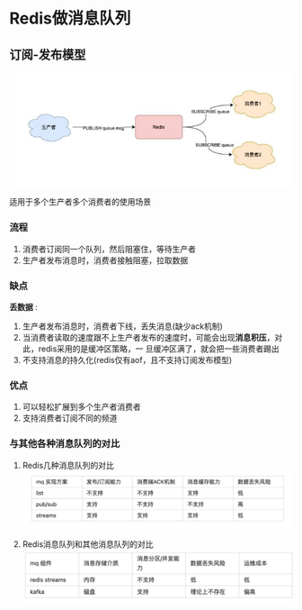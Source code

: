 # Redis做消息队列

## 订阅-发布模型

![alt text](image-6.png)

适用于多个生产者多个消费者的使用场景

### 流程

1. 消费者订阅同一个队列，然后阻塞住，等待生产者
2. 生产者发布消息时，消费者接触阻塞，拉取数据

### 缺点

**丢数据** : 

1. 生产者发布消息时，消费者下线，丢失消息(缺少ack机制)
2. 当消费者读取的速度跟不上生产者发布的速度时，可能会出现**消息积压**，对此，redis采用的是缓冲区策略，一
旦缓冲区满了，就会把一些消费者踢出
3. 不支持消息的持久化(redis仅有aof，且不支持订阅发布模型)

### 优点

1. 可以轻松扩展到多个生产者消费者
2. 支持消费者订阅不同的频道

### 与其他各种消息队列的对比

1. Redis几种消息队列的对比
![alt text](image-7.png)

2. Redis消息队列和其他消息队列的对比
![alt text](image-8.png)
